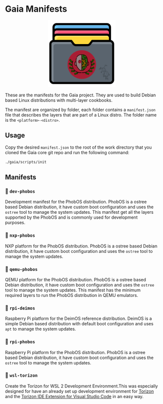 # Gaia Manifests

<p align="center">
    <img src="./.assets/repo.png" height="220" />
</p>

These are the manifests for the Gaia project. They are used to build Debian based Linux distributions with multi-layer cookbooks.

The manifest are organized by folder, each folder contains a `manifest.json` file that describes the layers that are part of a Linux distro. The folder name is the `<platform>-<distro>`.


## Usage

Copy the desired `manifest.json` to the root of the work directory that you cloned the Gaia core git repo and run the following command:

```bash
./gaia/scripts/init
```

## Manifests

### 📁 `dev-phobos`

Development manifest for the PhobOS distribution. PhobOS is a ostree based Debian distribution, it have custom boot configuration and uses the `ostree` tool to manage the system updates. This manifest get all the layers supported by the PhobOS and is commonly used for development purposes.

### 📁 `nxp-phobos`

NXP platform for the PhobOS distribution. PhobOS is a ostree based Debian distribution, it have custom boot configuration and uses the `ostree` tool to manage the system updates.

### 📁 `qemu-phobos`

QEMU platform for the PhobOS distribution. PhobOS is a ostree based Debian distribution, it have custom boot configuration and uses the `ostree` tool to manage the system updates. This manifest has the minimum required layers to run the PhobOS distribution in QEMU emulators.

### 📁 `rpi-deimos`

Raspberry Pi platform for the DeimOS reference distribution. DeimOS is a simple Debian based distribution with default boot configuration and uses `apt` to manage the system updates.

### 📁 `rpi-phobos`

Raspberry Pi platform for the PhobOS distribution. PhobOS is a ostree based Debian distribution, it have custom boot configuration and uses the `ostree` tool to manage the system updates.

### 📁 `wsl-torizon`

Create the Torizon for WSL 2 Development Environment.This was especially designed for have an already set up development environment for [Torizon](https://www.torizon.io/) and the [Torizon IDE Extension for Visual Studio Code](https://developer.toradex.com/torizon/application-development/ide-extension/) in an easy way.
